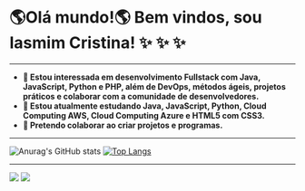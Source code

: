  #  :earth_americas:Olá mundo!:earth_americas: Bem vindos, sou Iasmim Cristina! ✨ ✨ ✨ 
 ***
 * __:sunrise_over_mountains: Estou interessada em desenvolvimento Fullstack com Java, JavaScript, Python e PHP, além de DevOps, métodos ágeis, projetos práticos e colaborar com a comunidade de desenvolvedores.__ 
 * __:stars: Estou atualmente estudando Java, JavaScript, Python, Cloud Computing AWS, Cloud Computing Azure e HTML5 com CSS3.__
 * __💞️ Pretendo colaborar ao criar projetos e programas.__
 ***
  ![Anurag's GitHub stats](https://github-readme-stats.vercel.app/api?username=IasmimCristina&show_icons=true&theme=monokai) [![Top Langs](https://github-readme-stats.vercel.app/api/top-langs/?username=IasmimCristina&layout=compact)](https://github.com/anuraghazra/github-readme-stats)
  ***
  <div style = "align: center"> 
  
 
  <a href = "mailto:iaasmimcristinaa@gmail.com"><img src="https://img.shields.io/badge/Gmail-D14836?style=for-the-badge&logo=gmail&logoColor=white" target="_blank"></a>
  <a href="https://www.linkedin.com/in/ias-cristina" target="_blank"><img src="https://img.shields.io/badge/-LinkedIn-%230077B5?style=for-the-badge&logo=linkedin&logoColor=white" target="_blank"></a> 
 
</div>

 

 



<!---
IasmimCristina/IasmimCristina is a ✨ special ✨ repository because its `README.md` (this file) appears on your GitHub profile.
You can click the Preview link to take a look at your changes.
--->
